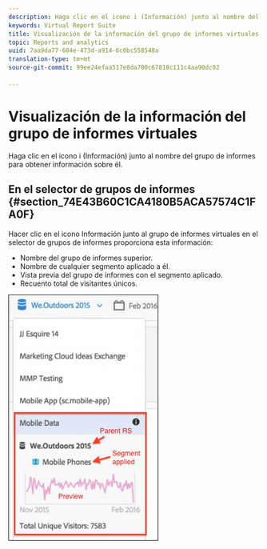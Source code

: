 ```yaml
---
description: Haga clic en el icono i (Información) junto al nombre del grupo de informes para obtener información sobre él.
keywords: Virtual Report Suite
title: Visualización de la información del grupo de informes virtuales
topic: Reports and analytics
uuid: 7aa9da77-604e-473d-a914-6c0bc558548a
translation-type: tm+mt
source-git-commit: 99ee24efaa517e8da700c67818c111c4aa90dc02

---
```



# Visualización de la información del grupo de informes virtuales

Haga clic en el icono i (Información) junto al nombre del grupo de informes para obtener información sobre él.

## En el selector de grupos de informes  {#section_74E43B60C1CA4180B5ACA57574C1FA0F}

Hacer clic en el icono Información junto al grupo de informes virtuales en el selector de grupos de informes proporciona esta información:

* Nombre del grupo de informes superior.
* Nombre de cualquier segmento aplicado a él.
* Vista previa del grupo de informes con el segmento aplicado.
* Recuento total de visitantes únicos.

![](assets/vrs-info.png)

